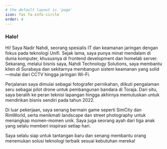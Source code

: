 ```yaml
---
# the default layout is 'page'
icon: fas fa-info-circle
order: 4
---
```

### Halo!

Hi! Saya Nadir Nahdi, seorang spesialis IT dan keamanan jaringan dengan fokus pada teknologi Unifi. Sejak lama, saya punya minat mendalam di dunia komputer, khususnya di frontend development dan homelab server. Sekarang, melalui bisnis saya, Nahdi Technology Solutions, saya membantu klien di Surabaya dan sekitarnya membangun sistem keamanan yang solid—mulai dari CCTV hingga jaringan Wi-Fi.

Perjalanan saya dimulai sebagai fotografer pernikahan, diikuti pengalaman seru sebagai pilot drone untuk pembangunan bandara di Toraja. Dari situ, saya beralih ke peran teknisi lapangan hingga akhirnya memutuskan untuk mendirikan bisnis sendiri pada tahun 2022.

Di luar pekerjaan, saya senang bermain game seperti SimCity dan RimWorld, serta menikmati landscape dan street photography untuk menangkap momen-momen unik. Saya juga seorang ayah dari tiga anak yang selalu memberi inspirasi setiap hari.

Saya selalu siap untuk tantangan baru dan senang membantu orang menemukan solusi teknologi terbaik sesuai kebutuhan mereka!

